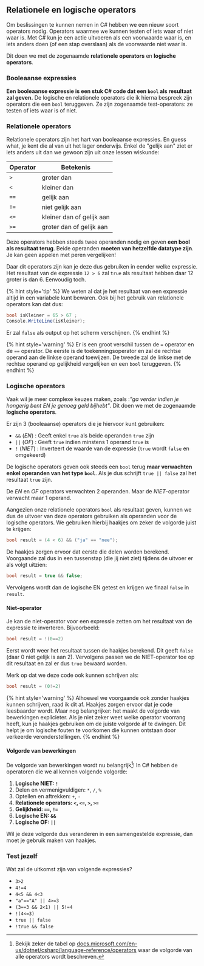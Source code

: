 ## Relationele en logische operators

Om beslissingen te kunnen nemen in C# hebben we een nieuw soort operators nodig. Operators waarmee we kunnen testen of iets waar of niet waar is. Met C# kun je een actie uitvoeren als een voorwaarde waar is, en iets anders doen (of een stap overslaan) als de voorwaarde niet waar is. 

Dit doen we met de zogenaamde **relationele operators** en **logische operators**.

### Booleaanse expressies

**Een booleaanse expressie is een stuk C# code dat een ``bool`` als resultaat zal geven.** De logische en relationele operators die ik hierna bespreek zijn operators die een ``bool`` teruggeven. Ze zijn zogenaamde test-operators: ze testen of iets waar is of niet.

### Relationele operators

Relationele operators zijn het hart van booleaanse expressies. En guess what, je kent die al van uit het lager onderwijs. Enkel de "gelijk aan" ziet er iets anders uit dan we gewoon zijn uit onze lessen wiskunde:

| Operator| Betekenis| 
| ---------| ---------|
| ``>`` |groter dan| 
| ``<`` |kleiner dan| 
| ``==`` |gelijk aan | 
| ``!=`` |niet gelijk aan| 
| ``<=`` |kleiner dan of gelijk aan| 
| ``>=`` |groter dan of gelijk aan| 

Deze operators hebben steeds twee operanden nodig en geven **een bool als resultaat terug**. Beide operanden  **moeten van hetzelfde datatype zijn**. Je kan geen appelen met peren vergelijken!

Daar dit operators zijn kan je deze dus gebruiken in eender welke expressie. Het resultaat van de expressie ``12 > 6`` zal ``true`` als resultaat hebben daar 12 groter is dan 6. Eenvoudig toch.

{% hint style='tip' %}
We weten al dat je het resultaat van een expressie altijd in een variabele kunt bewaren. Ook bij het gebruik van relationele operators kan dat dus:

```csharp
bool isKleiner = 65 > 67 ;
Console.WriteLine(isKleiner);
```

Er zal `false` als output op het scherm verschijnen.
{% endhint %}


{% hint style='warning' %}
Er is een groot verschil tussen de ``=`` operator en de ``==`` operator. De eerste is de toekenningsoperator en zal de rechtse operand aan de linkse operand toewijzen. De tweede zal de linkse met de rechtse operand op gelijkheid vergelijken en een ``bool`` teruggeven.
{% endhint %}


### Logische operators

Vaak wil je meer complexe keuzes maken, zoals :*"ga verder indien je hongerig bent EN je genoeg geld bijhebt"*. Dit doen we met de zogenaamde **logische operators**. 

Er zijn 3 (booleaanse) operators die je hiervoor kunt gebruiken:

* ``&&`` (*EN*) : Geeft enkel ``true`` als beide operanden ``true`` zijn
* ``||`` (*OF*) : Geeft ``true`` indien minstens 1 operand ``true`` is
* ``!`` (*NIET*) : Inverteert de waarde van de expressie (``true`` wordt ``false`` en omgekeerd)

De logische operators geven ook steeds een ``bool`` terug **maar verwachten enkel operanden van het type ``bool``**. Als je dus schrijft ``true || false``  zal het resultaat ``true`` zijn.

De *EN* en *OF* operators verwachten 2 operanden. Maar de *NIET*-operator verwacht maar 1 operand.

Aangezien onze relationele operators ``bool`` als resultaat geven, kunnen we dus de uitvoer van deze operators gebruiken als operanden voor de logische operators. We gebruiken hierbij haakjes om zeker de volgorde juist te krijgen:


```csharp
bool result = (4 < 6) && ("ja" == "nee");
```

De haakjes zorgen ervoor dat eerste die delen worden berekend. Voorgaande zal dus in een tussenstap (die jij niet ziet) tijdens de uitvoer er als volgt uitzien:

```csharp
bool result = true && false;
```

Vervolgens wordt dan de logische EN getest en krijgen we finaal ``false`` in ``result``.

#### Niet-operator

Je kan de niet-operator voor een expressie zetten om het resultaat van de expressie te inverteren.  Bijvoorbeeld:


```csharp
bool result = !(0==2) 
```

Eerst wordt weer het resultaat tussen de haakjes berekend. Dit geeft ``false`` (daar 0 niet gelijk is aan 2). Vervolgens passen we de NIET-operator toe op dit resultaat en zal er dus  ``true`` bewaard worden.

Merk op dat we deze code ook kunnen schrijven als:

```csharp
bool result = (0!=2) 
```


{% hint style='warning' %}
Alhoewel we voorgaande ook zonder haakjes kunnen schrijven, raad ik dit af. Haakjes zorgen ervoor dat je code leesbaarder wordt. Maar nog belangrijker: het maakt de volgorde van bewerkingen explicieter. Als je niet zeker weet welke operator voorrang heeft, kun je haakjes gebruiken om de juiste volgorde af te dwingen. Dit helpt je om logische fouten te voorkomen die kunnen ontstaan door verkeerde veronderstellingen.
{% endhint %}


#### Volgorde van bewerkingen

De volgorde van bewerkingen wordt nu belangrijk[^volgorde]! In C# hebben de operatoren die we al kennen volgende volgorde:

1. **Logische NIET: ``!``**
2. Delen en vermenigvuldigen: ``*``, ``/``, ``%``
3. Optellen en aftrekken: ``+``, ``-``
4. **Relationele operators: ``<``, ``<=``, ``>``, ``>=``**
5. **Gelijkheid: ``==``, ``!=``**
6. **Logische EN: ``&&``**
7. **Logische OF: ``||``**

Wil je deze volgorde dus veranderen in een samengestelde expressie, dan moet je gebruik maken van haakjes.



[^volgorde]: Bekijk zeker de tabel op [docs.microsoft.com/en-us/dotnet/csharp/language-reference/operators](https://docs.microsoft.com/en-us/dotnet/csharp/language-reference/operators) waar de volgorde van alle operators wordt beschreven.



### Test jezelf

Wat zal de uitkomst zijn van volgende expressies?

* ``3>2 ``
* ``4!=4`` 
* ``4<5 && 4<3``
* ``"a"=="A" || 4>=3``
* ``(3==3 && 2<1) || 5!=4``
* ``!(4<=3)``
* ``true || false``
* ``!true && false``


